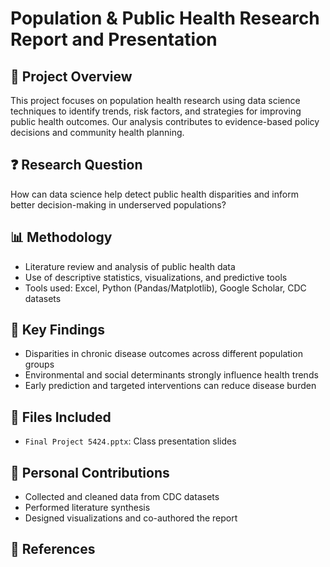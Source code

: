 # Population & Public Health Research Report and Presentation

## 📘 Project Overview
This project focuses on population health research using data science techniques to identify trends, risk factors, and strategies for improving public health outcomes. Our analysis contributes to evidence-based policy decisions and community health planning.

## ❓ Research Question
How can data science help detect public health disparities and inform better decision-making in underserved populations?

## 📊 Methodology
- Literature review and analysis of public health data
- Use of descriptive statistics, visualizations, and predictive tools
- Tools used: Excel, Python (Pandas/Matplotlib), Google Scholar, CDC datasets

## 📝 Key Findings
- Disparities in chronic disease outcomes across different population groups
- Environmental and social determinants strongly influence health trends
- Early prediction and targeted interventions can reduce disease burden

## 📂 Files Included
- `Final Project 5424.pptx`: Class presentation slides

## 👤 Personal Contributions
- Collected and cleaned data from CDC datasets
- Performed literature synthesis
- Designed visualizations and co-authored the report

## 📎 References
